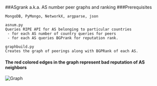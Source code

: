 ##ASgrank a.k.a. AS number peer graphs and ranking
###Prerequisites
```
MongoDB, PyMongo, NetworkX, argparse, json
```
```
asnum.py
Queries RIPE API for AS belonging to particular countries
 - for each AS number of country queries for peers
 - for each AS queries BGPrank for reputation rank.
```

```
graphbuild.py
Creates the graph of peerings along with BGPRank of each AS.
```
#### The red colored edges in the graph represent bad reputation of AS neighbors 
![Graph](http://raw.github.com/cokebottle/ASgrank/master/cool_weighted.png)

